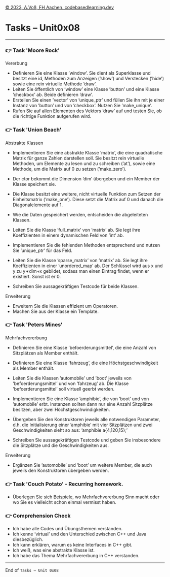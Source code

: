 [© 2023, A.Voß, FH Aachen, codebasedlearning.dev](mailto:cpp@codebasedlearning.dev)

# Tasks – Unit0x08

---


### 👉 Task 'Moore Rock'

Vererbung
- Definieren Sie eine Klasse ’window’. Sie dient als Superklasse und besitzt eine id, 
  Methoden zum Anzeigen (’show’) und Verstecken (’hide’) sowie eine rein virtuelle Methode ’draw’.
- Leiten Sie öffentlich von ’window’ eine Klasse ’button’ und eine Klasse ’checkbox’ ab. 
  Beide definieren ’draw’.
- Erstellen Sie einen ’vector’ von ’unique_ptr’ und füllen Sie ihn mit je einer Instanz von ’button’ 
  und von ’checkbox’. Nutzen Sie ’make_unique’.
- Rufen Sie auf allen Elementen des Vektors ’draw’ auf und testen Sie, 
  ob die richtige Funktion aufgerufen wird.


### 👉 Task 'Union Beach'

Abstrakte Klassen
- Implementieren Sie eine abstrakte Klasse ’matrix’, die eine quadratische Matrix für ganze Zahlen darstellen soll. 
  Sie besitzt rein virtuelle Methoden, um Elemente zu lesen und zu schreiben (’at’), sowie eine Methode, 
  um die Matrix auf 0 zu setzen (’make_zero’).
- Der ctor bekommt die Dimension ’dim’ übergeben und ein Member der Klasse speichert sie.
- Die Klasse besitzt eine weitere, nicht virtuelle Funktion zum Setzen der Einheitsmatrix (’make_one’). 
  Diese setzt die Matrix auf 0 und danach die Diagonalelemente auf 1.
- Wie die Daten gespeichert werden, entscheiden die abgeleiteten Klassen.

- Leiten Sie die Klasse ’full_matrix’ von ’matrix’ ab. Sie legt ihre Koeffizienten 
  in einem dynamischen Feld von ’int’ ab.
- Implementieren Sie die fehlenden Methoden entsprechend und nutzen Sie ’unique_ptr’ für das Feld.
- Leiten Sie die Klasse ’sparse_matrix’ von ’matrix’ ab. Sie legt ihre Koeffizienten in einer ’unordered_map’ ab. 
  Der Schlüssel wird aus x und y zu y∗dim+x gebildet, sodass man einen Eintrag findet, wenn er existiert. 
  Sonst ist er 0.
- Schreiben Sie aussagekräftigen Testcode für beide Klassen.

Erweiterung
- Erweitern Sie die Klassen effizient um Operatoren.
- Machen Sie aus der Klasse ein Template.


### 👉 Task 'Peters Mines'

Mehrfachvererbung
- Definieren Sie eine Klasse ’befoerderungsmittel’, die eine Anzahl von Sitzplätzen als Member enthält.
- Definieren Sie eine Klasse ’fahrzeug’, die eine Höchstgeschwindigkeit als Member enthält.
- Leiten Sie die Klassen ’automobile’ und ’boot’ jeweils von ’befoerderungsmittel’ und von ’fahrzeug’ ab. 
  Die Klasse ’befoerderungsmittel’ soll virtuell geerbt werden.
- Implementieren Sie eine Klasse ’amphibie’, die von ’boot’ und von ’automobile’ erbt. 
  Instanzen sollten dann nur eine Anzahl Sitzplätze besitzen, aber zwei Höchstgeschwindigkeiten.

- Übergeben Sie den Konstruktoren jeweils alle notwendigen Parameter, d.h. die Initialisierung 
  einer ’amphibie’ mit vier Sitzplätzen und zwei Geschwindigkeiten sieht so aus:
    ’amphibie a{4,120,15};’
- Schreiben Sie aussagekräftigen Testcode und geben Sie insbesondere die Sitzplätze und die Geschwindigkeiten aus.

Erweiterung
- Ergänzen Sie ’automobile’ und ’boot’ um weitere Member, die auch jeweils den Konstruktoren übergeben werden.


### 👉 Task 'Couch Potato' - Recurring homework.

- Überlegen Sie sich Beispiele, wo Mehrfachvererbung Sinn macht oder wo Sie es vielleicht schon einmal vermisst haben.


### 👉 Comprehension Check

- Ich habe alle Codes und Übungsthemen verstanden.
- Ich kenne ’virtual’ und den Unterschied zwischen C++ und Java diesbezüglich.
- Ich kann erklären, warum es keine Interfaces in C++ gibt.
- Ich weiß, was eine abstrakte Klasse ist.
- Ich habe das Thema Mehrfachvererbung in C++ verstanden.

---

End of `Tasks – Unit 0x08`
